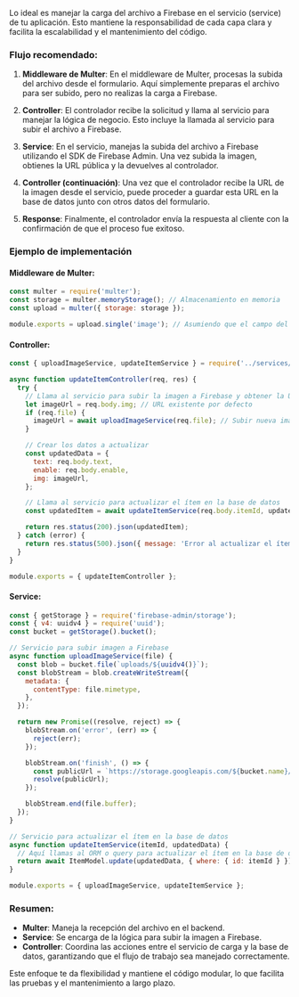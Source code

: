 Lo ideal es manejar la carga del archivo a Firebase en el servicio (service) de tu aplicación. Esto mantiene la responsabilidad de cada capa clara y facilita la escalabilidad y el mantenimiento del código. 

### Flujo recomendado:

1. **Middleware de Multer**: En el middleware de Multer, procesas la subida del archivo desde el formulario. Aquí simplemente preparas el archivo para ser subido, pero no realizas la carga a Firebase.

2. **Controller**: El controlador recibe la solicitud y llama al servicio para manejar la lógica de negocio. Esto incluye la llamada al servicio para subir el archivo a Firebase.

3. **Service**: En el servicio, manejas la subida del archivo a Firebase utilizando el SDK de Firebase Admin. Una vez subida la imagen, obtienes la URL pública y la devuelves al controlador.

4. **Controller (continuación)**: Una vez que el controlador recibe la URL de la imagen desde el servicio, puede proceder a guardar esta URL en la base de datos junto con otros datos del formulario.

5. **Response**: Finalmente, el controlador envía la respuesta al cliente con la confirmación de que el proceso fue exitoso.

### Ejemplo de implementación

#### Middleware de Multer:

```javascript
const multer = require('multer');
const storage = multer.memoryStorage(); // Almacenamiento en memoria
const upload = multer({ storage: storage });

module.exports = upload.single('image'); // Asumiendo que el campo del archivo se llama 'image'
```

#### Controller:

```javascript
const { uploadImageService, updateItemService } = require('../services/itemService');

async function updateItemController(req, res) {
  try {
    // Llama al servicio para subir la imagen a Firebase y obtener la URL
    let imageUrl = req.body.img; // URL existente por defecto
    if (req.file) {
      imageUrl = await uploadImageService(req.file); // Subir nueva imagen y obtener la URL
    }

    // Crear los datos a actualizar
    const updatedData = {
      text: req.body.text,
      enable: req.body.enable,
      img: imageUrl,
    };

    // Llama al servicio para actualizar el ítem en la base de datos
    const updatedItem = await updateItemService(req.body.itemId, updatedData);

    return res.status(200).json(updatedItem);
  } catch (error) {
    return res.status(500).json({ message: 'Error al actualizar el ítem', error });
  }
}

module.exports = { updateItemController };
```

#### Service:

```javascript
const { getStorage } = require('firebase-admin/storage');
const { v4: uuidv4 } = require('uuid');
const bucket = getStorage().bucket();

// Servicio para subir imagen a Firebase
async function uploadImageService(file) {
  const blob = bucket.file(`uploads/${uuidv4()}`);
  const blobStream = blob.createWriteStream({
    metadata: {
      contentType: file.mimetype,
    },
  });

  return new Promise((resolve, reject) => {
    blobStream.on('error', (err) => {
      reject(err);
    });

    blobStream.on('finish', () => {
      const publicUrl = `https://storage.googleapis.com/${bucket.name}/${blob.name}`;
      resolve(publicUrl);
    });

    blobStream.end(file.buffer);
  });
}

// Servicio para actualizar el ítem en la base de datos
async function updateItemService(itemId, updatedData) {
  // Aquí llamas al ORM o query para actualizar el ítem en la base de datos
  return await ItemModel.update(updatedData, { where: { id: itemId } });
}

module.exports = { uploadImageService, updateItemService };
```

### Resumen:
- **Multer**: Maneja la recepción del archivo en el backend.
- **Service**: Se encarga de la lógica para subir la imagen a Firebase.
- **Controller**: Coordina las acciones entre el servicio de carga y la base de datos, garantizando que el flujo de trabajo sea manejado correctamente.

Este enfoque te da flexibilidad y mantiene el código modular, lo que facilita las pruebas y el mantenimiento a largo plazo.